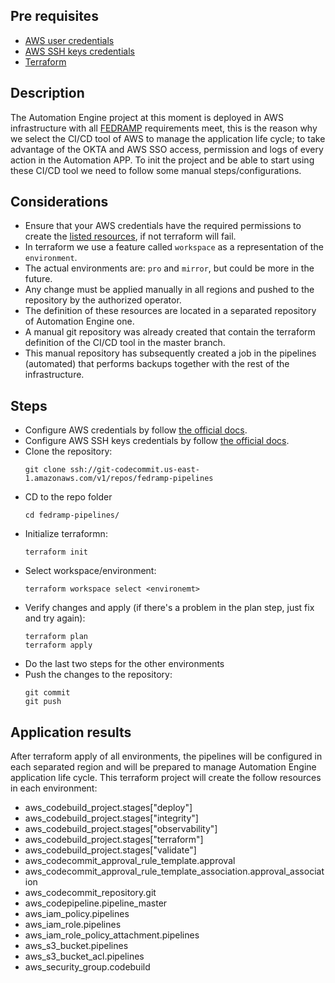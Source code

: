 ## Pre requisites
- [AWS user credentials](https://docs.aws.amazon.com/cli/latest/userguide/cli-configure-quickstart.html)
- [AWS SSH keys credentials](https://docs.aws.amazon.com/codecommit/latest/userguide/setting-up-ssh-unixes.html)
- [Terraform](https://www.terraform.io/)

## Description
The Automation Engine project at this moment is deployed in AWS infrastructure with all [FEDRAMP](https://www.fedramp.gov/)
requirements meet, this is the reason why we select the CI/CD tool of AWS to manage the application life cycle; to take advantage of the
OKTA and AWS SSO access, permission and logs of every action in the Automation APP.
To init the project and be able to start using these CI/CD tool we need to follow some manual steps/configurations. 


## Considerations
- Ensure that your AWS credentials have the required permissions to create the [listed resources](#application-results), if not terraform will fail.
- In terraform we use a feature called `workspace` as a representation of the `environment`.
- The actual environments are: `pro` and `mirror`, but could be more in the future.
- Any change must be applied manually in all regions and pushed to the repository by the authorized operator.
- The definition of these resources are located in a separated repository of Automation Engine one.
- A manual git repository was already created that contain the terraform definition of the CI/CD tool in the master branch.
- This manual repository has subsequently created a job in the pipelines (automated) that performs backups together with the rest of the infrastructure.


## Steps
- Configure AWS credentials by follow [the official docs](https://docs.aws.amazon.com/cli/latest/userguide/cli-configure-quickstart.html).
- Configure AWS SSH keys credentials by follow [the official docs](https://docs.aws.amazon.com/codecommit/latest/userguide/setting-up-ssh-unixes.html).
- Clone the repository: 
  ```
  git clone ssh://git-codecommit.us-east-1.amazonaws.com/v1/repos/fedramp-pipelines
  ```
- CD to the repo folder
  ```
  cd fedramp-pipelines/
  ```
- Initialize terraformn:
  ```
  terraform init
  ```
- Select workspace/environment:
  ```
  terraform workspace select <environemt>
  ```
- Verify changes and apply (if there's a problem in the plan step, just fix and try again):
  ```
  terraform plan
  terraform apply
  ```
- Do the last two steps for the other environments
- Push the changes to the repository:
  ```
  git commit
  git push
  ```

## Application results
After terraform apply of all environments, the pipelines will be configured in each separated region and will be prepared to manage
Automation Engine application life cycle.
This terraform project will create the follow resources in each environment:

- aws_codebuild_project.stages["deploy"]
- aws_codebuild_project.stages["integrity"]
- aws_codebuild_project.stages["observability"]
- aws_codebuild_project.stages["terraform"]
- aws_codebuild_project.stages["validate"]
- aws_codecommit_approval_rule_template.approval
- aws_codecommit_approval_rule_template_association.approval_association
- aws_codecommit_repository.git
- aws_codepipeline.pipeline_master
- aws_iam_policy.pipelines
- aws_iam_role.pipelines
- aws_iam_role_policy_attachment.pipelines
- aws_s3_bucket.pipelines
- aws_s3_bucket_acl.pipelines
- aws_security_group.codebuild
